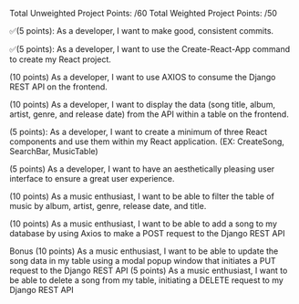 Total Unweighted Project Points: /60
Total Weighted Project Points: /50

✅(5 points): As a developer, I want to make good, consistent commits.  

✅(5 points): As a developer, I want to use the Create-React-App command to create my React project.  

(10 points) As a developer, I want to use AXIOS to consume the Django REST API on the frontend.  

(10 points) As a developer, I want to display the data (song title, album, artist, genre, and release date) from the API within a table on the frontend. 

(5 points): As a developer, I want to create a minimum of three React components and use them within my React application. (EX: CreateSong, SearchBar, MusicTable) 

(5 points) As a developer, I want to have an aesthetically pleasing user interface to ensure a great user experience.  

(10 points) As a music enthusiast, I want to be able to filter the table of music by album, artist, genre, release date, and title. 

(10 points) As a music enthusiast, I want to be able to add a song to my database by using Axios to make a POST request to the Django REST API
 
Bonus
(10 points) As a music enthusiast, I want to be able to update the song data in my table using a modal popup window that initiates a PUT request to the Django REST API
(5 points) As a music enthusiast, I want to be able to delete a song from my table, initiating a DELETE request to my Django REST API
